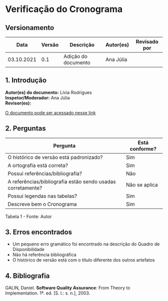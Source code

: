 # Verificação do Cronograma

## Versionamento

| Data       | Versão | Descrição           | Autor(es) | Revisado por |
| ---------- | ------ | ------------------- | --------- | ------------ |
| 03.10.2021 | 0.1    | Adição do documento | Ana Júlia |              |

## 1. Introdução

<b>Autor(es) do documento:</b> Lívia Rodrigues <br>
<b>Inspetor/Moderador:</b> Ana Júlia <br>
<b>Revisor(es):</b>  <br>

<a href="https://interacao-humano-computador.github.io/2021.1-Semob-DF/#/pages/cronograma">O documento pode ser acessado nesse link</a>

## 2. Perguntas

| Pergunta                                                           | Está conforme? |
| ------------------------------------------------------------------ | -------------- |
| O histórico de versão está padronizado?                            | Sim            |
| A ortografia está correta?                                         | Sim            |
| Possui referências/bibliografia?                                   | Não            |
| A referências/bibliografia estão sendo usadas corretamente?        | Não se aplica  |
| Possui legendas nas tabelas?                                       | Sim            |
| Descreve bem o Cronograma                                          | Sim            |

Tabela 1 - Fonte: Autor

## 3. Erros encontrados

- Um pequeno erro gramático foi encontrado na descrição do Quadro de Disponibilidade
- Não há referência bibliográfica
- O histórico de versão está com o título diferente dos outros artefatos

## 4. Bibliografia

GALIN, Daniel. <b>Software Quality Assurance</b>: From Theory to Implementation. 1ª. ed. [S. l.: s. n.], 2003.
